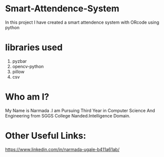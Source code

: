 # Smart-Attendence-System

In this project I have created a smart attendence system with ORcode using python

# libraries used

1) pyzbar
2) opencv-python
3) pillow
4) csv
# Who am I?
My Name is Narmada .I am Pursuing Third Year in Computer Science And Engineering from SGGS College Nanded.Intelligence Domain.

# Other Useful Links:
https://www.linkedin.com/in/narmada-ugale-b411a61ab/
